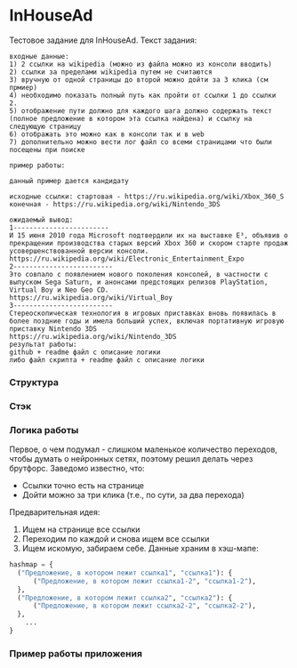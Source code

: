 # InHouseAd
Тестовое задание для InHouseAd.
Текст задания:
```
входные данные: 
1) 2 ссылки на wikipedia (можно из файла можно из консоли вводить)
2) ссылки за пределами wikipedia путем не считаются
3) вручную от одной страницы до второй можно дойти за 3 клика (см прмиер)
4) необходимо показать полный путь как пройти от ссылки 1 до ссылки 2. 
5) отображение пути должно для каждого шага должно содержать текст (полное предложение в котором эта ссылка найдена) и ссылку на следующую страницу
6) отображать это можно как в консоли так и в web
7) дополнительно можно вести лог файл со всеми страницами что были посещены при поиске

пример работы:

данный пример дается кандидату

исходные ссылки: стартовая - https://ru.wikipedia.org/wiki/Xbox_360_S
конечная - https://ru.wikipedia.org/wiki/Nintendo_3DS

ожидаемый вывод:
1------------------------
И 15 июня 2010 года Microsoft подтвердили их на выставке E³, объявив о прекращении производства старых версий Xbox 360 и скором старте продаж усовершенствованной версии консоли.
https://ru.wikipedia.org/wiki/Electronic_Entertainment_Expo
2-------------------------
Это совпало с появлением нового поколения консолей, в частности с выпуском Sega Saturn, и анонсами предстоящих релизов PlayStation, Virtual Boy и Neo Geo CD.
https://ru.wikipedia.org/wiki/Virtual_Boy
3-------------------------
Стереоскопическая технология в игровых приставках вновь появилась в более поздние годы и имела больший успех, включая портативную игровую приставку Nintendo 3DS
https://ru.wikipedia.org/wiki/Nintendo_3DS
результат работы:
github + readme файл с описание логики
либо файл скрипта + readme файл с описание логики
```

### Структура
### Стэк
### Логика работы
Первое, о чем подумал - слишком маленькое количество переходов, чтобы думать о нейронных сетях, поэтому решил делать через брутфорс. 
Заведомо известно, что:
- Ссылки точно есть на странице
- Дойти можно за три клика (т.е., по сути, за два перехода)

Предварительная идея:
1) Ищем на странице все ссылки
2) Переходим по каждой и снова ищем все ссылки
3) Ищем искомую, забираем себе.
Данные храним в хэш-мапе:
```python
hashmap = {
  ("Предложение, в котором лежит ссылка1", "ссылка1"): {
      ("Предложение, в котором лежит ссылка1-2", "ссылка1-2"),
  },
  ("Предложение, в котором лежит ссылка2", "ссылка2"): {
      ("Предложение, в котором лежит ссылка2-2", "ссылка2-2"),
  },
    ...
}
```
### Пример работы приложения
